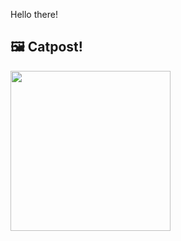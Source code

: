 Hello there!



## 🖼️ Catpost!

<sub>
    <img src="https://cdn2.thecatapi.com/images/MjAzMzQ0NA.jpg" height="256">
</sub>

